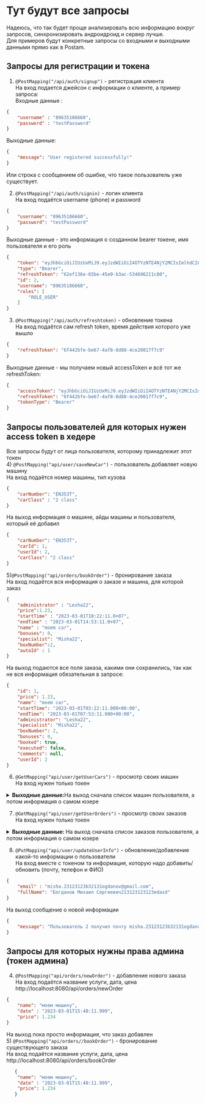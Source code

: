 # Тут будут все запросы
Надеюсь, что так будет проще анализировать всю информацию вокруг запросов, синхронизировать андроидроид и сервер лучше.  
Для примеров будут конкретные запросы со входными и выходными данными прямо как в Postam.  
## Запросы для регистрации и токена
1) ```@PostMapping("/api/auth/signup")``` - регистрация клиента  
На вход подается джейсон с информации о клиенте, а пример запроса:  
Входные данные : 
```json
{
    "username" : "89635186660",
    "password" : "testPassword"
}
``` 
Выходные данные:
```json
{
    "message": "User registered successfully!"
}
```
Или строка с сообщением об ошибке, что такое пользователь уже существует.  

2) ```@PostMapping("/api/auth/signin)``` - логин клиента  
На вход подаётся username (phone) и password  
```json
{
    "username": "89635186660",
    "password": "testPassword"
}
```
Выходные данные - это информация о созданном bearer токене, имя пользователя и его роль
```json
{
    "token": "eyJhbGciOiJIUzUxMiJ9.eyJzdWIiOiI4OTYzNTE4NjY2MCIsImlhdCI6MTY4MTgxNDk5NiwiZXhwIjoxNjgxODIwOTk2fQ.-tYEHbjGR_vWcfKcB-klbJ0EM4bdUTlyGJLeOIJ5ikqarCs15dpnkpKniAgU20GM8wc83Jfq6aE_OvykLjnxSQ",
    "type": "Bearer",
    "refreshToken": "62ef136e-65be-45e9-b3ac-534696211c80",
    "id": 2,
    "username": "89635186660",
    "roles": [
        "ROLE_USER"
    ]
}
```

3) ```@PostMapping("/api/auth/refreshtoken)``` - обновление токена  
На вход подаётся сам refresh token, время действия которого уже вышло    
```json
{
    "refreshToken": "6f442bfe-be67-4af8-8d88-4ce20017f7c9"
}
```
   Выходные данные - мы получаем новый accessToken и всё тот же refreshToken: 
```json
{
    "accessToken": "eyJhbGciOiJIUzUxMiJ9.eyJzdWIiOiI4OTYzNTE4NjY2MCIsImlhdCI6MTY4MTgxNTg1NCwiZXhwIjoxNjgxODIxODU0fQ.vUj_6JTHyLmpx3VqwMwd5HU8QYlLO0_mnqArlZRAaNGig2PAURYLLkRtmHAbHSrCsbTLE--yHKQ0-h0-OhyJIA",
    "refreshToken": "6f442bfe-be67-4af8-8d88-4ce20017f7c9",
    "tokenType": "Bearer"
}
```

## Запросы пользователей для которых нужен access token в хедере  
Все запросы будут от лица пользователя, которому принадлежит этот токен  
4) ```@PostMapping("api/user/saveNewCar")``` - пользователь добавляет новую машину  
На вход подаётся номер машины, тип кузова  
```json
{
    "carNumber": "EN353T",
    "carClass" : "2 class"
}
 ```
На выход информация о машине, айды машины и пользователя, который её добавил  
```json
{
    "carNumber": "EN353T",
    "carId": 1,
    "userId": 2,
    "carClass": "2 class"
}
```

5)```@PostMapping("api/orders/bookOrder")``` - бронирование заказа  
На вход подаётся вся информация о заказе и машина, для которой заказ    
```json
{
    "administrator" : "Lesha22",
    "price":1.23,
    "startTime" : "2023-03-01T10:22:11.0+07",
    "endTime" : "2023-03-01T14:53:11.0+07",
    "name" : "moem car",
    "bonuses": 0,
    "specialist": "Misha22",
    "boxNumber":2,
    "autoId" : 1
}
```
На выход подаются все поля заказа, какими они сохранились, так как не вся информация обязательная в запросе:
```json
{
    "id": 1,
    "price": 1.23,
    "name": "moem car",
    "startTime": "2023-03-01T03:22:11.000+00:00",
    "endTime": "2023-03-01T07:53:11.000+00:00",
    "administrator": "Lesha22",
    "specialist": "Misha22",
    "boxNumber": 2,
    "bonuses": 0,
    "booked": true,
    "executed": false,
    "comments": null,
    "userId": 2
}
```

6) ```@GetMapping("api/user/getUserCars")``` - просмотр своих машин  
На вход нужен только токен    
<details>
  <summary><strong>Выходные данные:</strong>На выход сначала список машин пользователя, а потом информация о самом юзере</summary>
  <p>
```json
{
    "autoList": [
        {
            "id": 1,
            "carNumber": "EN353T",
            "carClass": "2 class"
        },
        {
            "id": 2,
            "carNumber": "УП333T",
            "carClass": "1 class"
        }
    ],
    "user": {
        "id": 2,
        "username": "89635186660",
        "phone": "89635186660",
        "email": null,
        "bonuses": 100,
        "fullName": null
    }
}
```
      
  </p>
</details>

7) ```@GetMapping("api/user/getUserOrders")``` - просмотр своих заказов  
На вход нужен только токен    
<details>
  <summary><strong>Выходные данные:</strong> На выход сначала список заказов пользователя, а потом информация о самом юзере</summary>
  <p>

```json
{
    "orders": [
        {
            "id": 1,
            "price": 1.23,
            "name": "moem car",
            "startTime": "2023-03-01T03:22:11.000+00:00",
            "endTime": "2023-03-01T07:53:11.000+00:00",
            "administrator": "Lesha22",
            "specialist": "Misha22",
            "boxNumber": 2,
            "bonuses": 0,
            "booked": true,
            "executed": false,
            "comments": null,
            "auto": {
                "id": 1,
                "carNumber": "EN353T",
                "carClass": "2 class"
            },
            "user": {
                "id": 2,
                "username": "89635186660",
                "phone": "89635186660",
                "email": null,
                "bonuses": 100,
                "fullName": null
            }
        },
        {
            "id": 2,
            "price": 1.23,
            "name": "moem car",
            "startTime": "2023-03-01T03:22:11.000+00:00",
            "endTime": "2023-03-01T07:53:11.000+00:00",
            "administrator": "Sasha",
            "specialist": "Andrei",
            "boxNumber": 2,
            "bonuses": 0,
            "booked": true,
            "executed": false,
            "comments": null,
            "auto": {
                "id": 2,
                "carNumber": "УП333T",
                "carClass": "1 class"
            },
            "user": {
                "id": 2,
                "username": "89635186660",
                "phone": "89635186660",
                "email": null,
                "bonuses": 100,
                "fullName": null
            }
        }
    ]
}
```

  </p>
</details>

8) ```@PutMapping("api/user/updateUserInfo")``` - обновление/добавление какой-то информации о пользователи  
На вход вместе с токеном та информация, которую надо добавить/обновить (почту, телефон и ФИО)  
```json
{
    "email" : "misha.23123123b32131ogdanov@gmail.com",
    "fullName": "Богданов Михаил Сергеевич213123123123edasd"
}
```
На выход сообщение о новой информации  
```json
{
    "message": "Пользователь 2 получил почту misha.23123123b32131ogdanov@gmail.com и новый телефон null"
}
```

## Запросы для которых нужны права админа (токен админа)  
4) ```@PostMapping("api/orders/newOrder")``` - добавление нового заказа\
На вход подаётся название услуги, дата, цена\
   http://localhost:8080/api/orders/newOrder 
```json
{
    "name": "моем машину",
    "date" : "2023-03-01T15:40:11.999",
    "price": 1.234
}
```
На выход пока просто информация, что заказ добавлен  
5) ```@PostMapping("api/orders//bookOrder")``` - бронирование существующего заказа\
На вход подаётся название услуги, дата, цена\
   http://localhost:8080/api/orders/bookOrder 
```json
   {
    "name": "моем машину",
    "date" : "2023-03-01T15:40:11.999",
    "price": 1.234
   }
```
